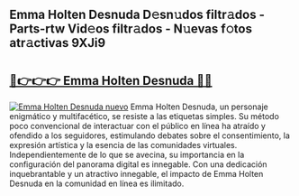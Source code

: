 ## Emma Holten Desnuda D𝚎sn𝚞dos filtr𝚊dos - Parts-rtw Vid𝚎os filtr𝚊dos - N𝚞evas f𝚘tos atr𝚊ctivas 9XJi9

# <h2><a href="http://mb1k4x.tromn.icu/?c=Emma+Holten+Desnuda">🔗👉👉👉 Emma Holten Desnuda 🔗🔗</a></h2>

[![Emma Holten Desnuda nuevo](https://i.imgur.com/pEAQMta.gif)](http://mb1k4x.tromn.icu/?c=Emma+Holten+Desnuda)
Emma Holten Desnuda, un personaje enigmático y multifacético, se resiste a las etiquetas simples. Su método poco convencional de interactuar con el público en línea ha atraído y ofendido a los seguidores, estimulando debates sobre el consentimiento, la expresión artística y la esencia de las comunidades virtuales. Independientemente de lo que se avecina, su importancia en la configuración del panorama digital es innegable. Con una dedicación inquebrantable y un atractivo innegable, el impacto de Emma Holten Desnuda en la comunidad en línea es ilimitado.
